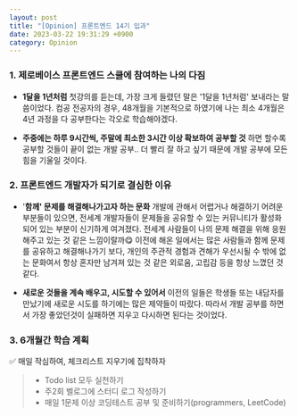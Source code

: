 ```yaml
---
layout: post
title: "[Opinion] 프론트엔드 14기 입과"
date: 2023-03-22 19:31:29 +0900
category: Opinion
---
```


### 1. 제로베이스 프론트엔드 스쿨에 참여하는 나의 다짐

- **1달을 1년처럼**
  첫강의를 듣는데, 가장 크게 들렸던 말은 '1달을 1년처럼' 보내라는 말씀이었다.
  컴공 전공자의 경우, 48개월을 기본적으로 하였기에 나는 최소 4개월은 4년 과정을 다 공부한다는 각오로 학습해야겠다.

- **주중에는 하루 9시간씩, 주말에 최소한 3시간 이상 확보하여 공부할 것**
  하면 할수록 공부할 것들이 끝이 없는 개발 공부.. 더 빨리 잘 하고 싶기 때문에 개발 공부에 모든 힘을 기울일 것이다.

### 2. 프론트엔드 개발자가 되기로 결심한 이유

- '**함께' 문제를 해결해나가고자 하는 문화**
  개발에 관해서 어렵거나 해결하기 어려운 부분들이 있으면, 전세계 개발자들이 문제들을 공유할 수 있는 커뮤니티가 활성화 되어 있는 부분이 신기하게 여겨졌다. 전세계 사람들이 나의 문제 해결을 위해 응원해주고 있는 것 같은 느낌이랄까😋
  이전에 해온 일에서는 많은 사람들과 함께 문제를 공유하고 해결해나가기 보다, 개인의 주관적 경험과 견해가 우선시될 수 밖에 없는 문화여서 항상 혼자만 남겨져 있는 것 같은 외로움, 고립감 등을 항상 느꼈던 것 같다.

- **새로운 것들을 계속 배우고, 시도할 수 있어서**
  이전의 일들은 학생들 또는 내담자를 만났기에 새로운 시도를 하기에는 많은 제약들이 따랐다.
  따라서 개발 공부를 하면서 가장 좋았던것이 실패하면 지우고 다시하면 된다는 것이었다.

### 3. 6개월간 학습 계획

✅ 매일 작심하여, 체크리스트 지우기에 집착하자

> - Todo list 모두 실천하기
> - 주2회 벨로그에 스터디 로그 작성하기
> - 매일 1문제 이상 코딩테스트 공부 및 준비하기(programmers, LeetCode)
